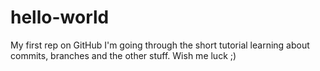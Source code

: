 # hello-world
My first rep on GitHub
I'm going through the short tutorial learning about commits, branches and the other stuff.
Wish me luck ;)
